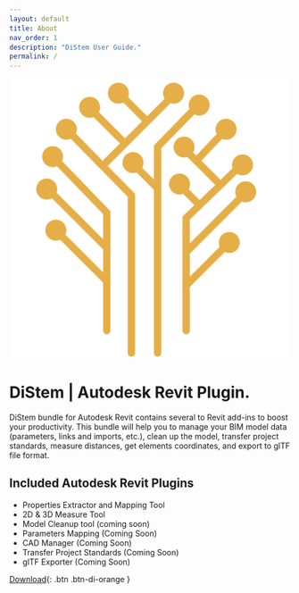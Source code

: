 ```yaml
---
layout: default
title: About
nav_order: 1
description: "DiStem User Guide."
permalink: /
---
```


![DiStem Logo](/assets/images/DiStem-Logo.png)

# DiStem | Autodesk Revit Plugin.

DiStem bundle for Autodesk Revit contains several to Revit add-ins to boost your productivity. This bundle will help you to manage your BIM model data (parameters, links and imports, etc.), clean up the model, transfer project standards, measure distances, get elements coordinates, and export to glTF file format. 

## Included Autodesk Revit Plugins

- Properties Extractor and Mapping Tool
- 2D & 3D Measure Tool
- Model Cleanup tool (coming soon)
- Parameters Mapping (Coming Soon)
- CAD Manager (Coming Soon)
- Transfer Project Standards (Coming Soon)
- glTF Exporter (Coming Soon)

[Download](https://diroots.com/revit-plugins/distem-bundle-for-autodesk-revit/){: .btn .btn-di-orange }